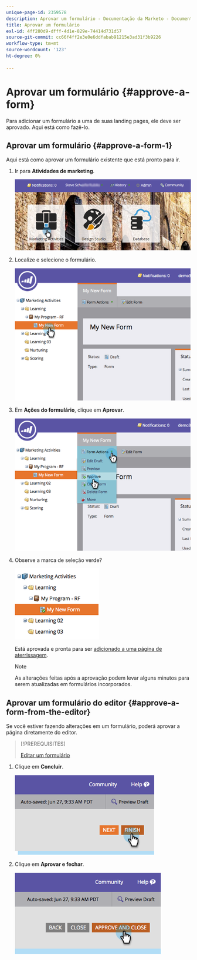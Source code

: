 ```yaml
---
unique-page-id: 2359578
description: Aprovar um formulário - Documentação da Marketo - Documentação do produto
title: Aprovar um formulário
exl-id: 4ff280d9-dfff-4d1e-829e-74414d731d57
source-git-commit: cc66f4ff2e3e0e6ddfabab91215e3ad31f3b9226
workflow-type: tm+mt
source-wordcount: '123'
ht-degree: 0%

---
```


# Aprovar um formulário {#approve-a-form}

Para adicionar um formulário a uma de suas landing pages, ele deve ser aprovado. Aqui está como fazê-lo.

## Aprovar um formulário {#approve-a-form-1}

Aqui está como aprovar um formulário existente que está pronto para ir.

1. Ir para **Atividades de marketing**.

   ![](assets/login-marketing-activities-7.png)

1. Localize e selecione o formulário.

   ![](assets/image2014-9-15-17-3a49-3a40.png)

1. Em **Ações do formulário**, clique em **Aprovar**.

   ![](assets/image2014-9-15-17-3a49-3a47.png)

1. Observe a marca de seleção verde?

   ![](assets/image2014-9-15-17-3a50-3a2.png)

   Está aprovada e pronta para ser [adicionado a uma página de aterrissagem](/help/marketo/product-docs/demand-generation/landing-pages/understanding-landing-pages/approve-unapprove-or-delete-a-landing-page.md).

   >[!NOTE]
   >
   >As alterações feitas após a aprovação podem levar alguns minutos para serem atualizadas em formulários incorporados.

## Aprovar um formulário do editor {#approve-a-form-from-the-editor}

Se você estiver fazendo alterações em um formulário, poderá aprovar a página diretamente do editor.

>[!PREREQUISITES]
>
>[Editar um formulário](/help/marketo/product-docs/demand-generation/forms/form-actions/edit-a-form.md)

1. Clique em **Concluir**.

   ![](assets/image2014-9-15-17-3a51-3a43.png)

1. Clique em **Aprovar e fechar**.

   ![](assets/image2014-9-15-17-3a52-3a1.png)

